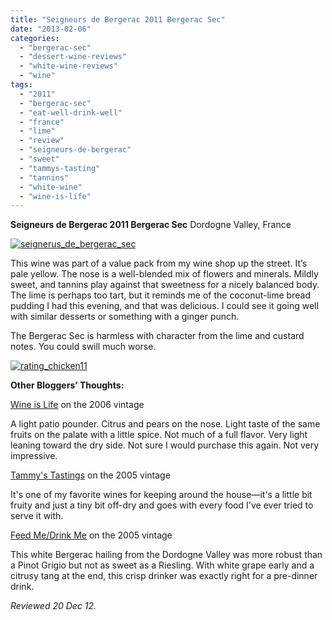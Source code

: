 ```yaml
---
title: "Seigneurs de Bergerac 2011 Bergerac Sec"
date: "2013-02-06"
categories: 
  - "bergerac-sec"
  - "dessert-wine-reviews"
  - "white-wine-reviews"
  - "wine"
tags: 
  - "2011"
  - "bergerac-sec"
  - "eat-well-drink-well"
  - "france"
  - "lime"
  - "review"
  - "seigneurs-de-bergerac"
  - "sweet"
  - "tammys-tasting"
  - "tannins"
  - "white-wine"
  - "wine-is-life"
---
```


**Seigneurs de Bergerac 2011 Bergerac Sec** Dordogne Valley, France

[![seignerus_de_bergerac_sec](http://s3.amazonaws.com/thegourmez-wpmedia/2013/01/seignerus_de_bergerac_sec.jpg)](http://www.thegourmez.com/2013/02/seigneurs-de-bergerac-2011-bergerac-sec/seignerus_de_bergerac_sec/)

This wine was part of a value pack from my wine shop up the street. It’s pale yellow. The nose is a well-blended mix of flowers and minerals. Mildly sweet, and tannins play against that sweetness for a nicely balanced body. The lime is perhaps too tart, but it reminds me of the coconut-lime bread pudding I had this evening, and that was delicious. I could see it going well with similar desserts or something with a ginger punch.

The Bergerac Sec is harmless with character from the lime and custard notes. You could swill much worse.

[![rating_chicken11](http://s3.amazonaws.com/thegourmez-wpmedia/2009/02/rating_chicken11.gif)](http://www.thegourmez.com/2009/02/barten-guestier-private-selection-merlot-2006/rating_chicken11/)

**Other Bloggers’ Thoughts:**

[Wine is Life](http://baldwinegeek.blogspot.com/2008/05/seigneurs-de-bergerac-bergerac-sec-2006.html) on the 2006 vintage

A light patio pounder. Citrus and pears on the nose. Light taste of the same fruits on the palate with a little spice. Not much of a full flavor. Very light leaning toward the dry side. Not sure I would purchase this again. Not very impressive.

[Tammy's Tastings](http://tammystastings.blogspot.com/2006/08/light-summer-pasta.html) on the 2005 vintage

It's one of my favorite wines for keeping around the house—it's a little bit fruity and just a tiny bit off-dry and goes with every food I've ever tried to serve it with.

[Feed Me/Drink Me](http://feedmedrinkme.blogspot.com/2007/04/winos-unite-tasting-notes.html) on the 2005 vintage

This white Bergerac hailing from the Dordogne Valley was more robust than a Pinot Grigio but not as sweet as a Riesling. With white grape early and a citrusy tang at the end, this crisp drinker was exactly right for a pre-dinner drink.

_Reviewed 20 Dec 12._
